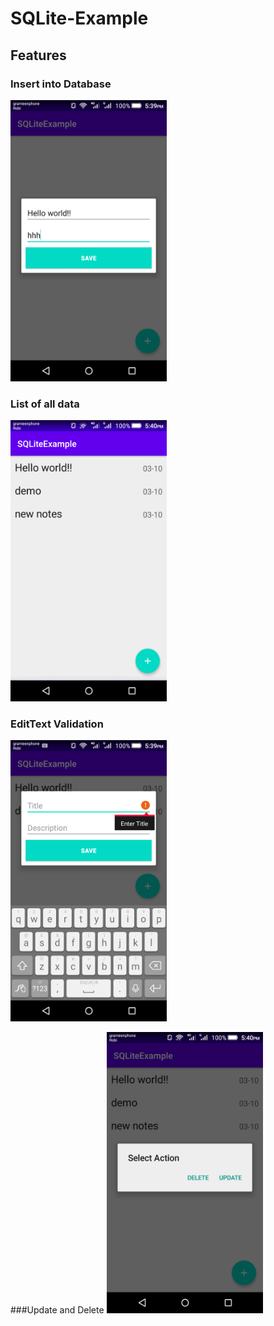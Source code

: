 # SQLite-Example

## Features
### Insert into Database
<img src="images/1.png" alt="Insert into database" width="250" height="450">

### List of all data
<img src="images/2.png" alt="List of all data" width="250" height="450">

### EditText Validation 
<img src="images/3.png" alt="EditText Validation" width="250" height="450">

###Update and Delete 
<img src="images/4.png" alt="Update and Delete" width="250" height="450">




